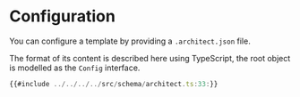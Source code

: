 # Configuration

You can configure a template by providing a `.architect.json` file.

The format of its content is described here using TypeScript, the root object is modelled as the `Config` interface.

<!--@formatter:off-->
```ts
{{#include ../../../../src/schema/architect.ts:33:}}
```
<!--@formatter:on-->

